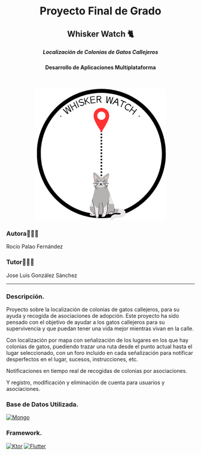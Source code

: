 <h1 align="center">Proyecto Final de Grado</h1>
<h2 align="center">Whisker Watch 🐈</h2>
<h5 align="center">Localización de Colonias de Gatos Callejeros</h5>
<h4 align="center">Desarrollo de Aplicaciones Multiplataforma</h4>

<br>

<p align="center"><img src="./img/Proyecto-Logo.png" width="350px"></p>

### Autora🙋🏻‍♀️
Rocío Palao Fernández
### Tutor🙋🏻‍♂️
Jose Luís González Sánchez

---

### Descripción.
Proyecto sobre la localización de colonias de gatos callejeros, para su ayuda y recogida de asociaciones de adopción.
Este proyecto ha sido pensado con el objetivo de ayudar a los gatos callejeros para su supervivencia y que puedan tener una vida mejor mientras vivan en la calle.

Con localización por mapa con señalización de los lugares en los que hay colonias de gatos, puediendo trazar una ruta desde el punto actual hasta el lugar seleccionado, con un foro incluido en cada señalización 
para notificar desperfectos en el lugar, sucesos, instrucciones, etc.

Notificaciones en tiempo real de recogidas de colonias por asociaciones.

Y registro, modificación y eliminación de cuenta para usuarios y asociaciones.

### Base de Datos Utilizada.
[![Mongo][Mongo]][Mongo-url]
### Framework.
[![Ktor][Ktor]][Ktor-url]
[![Flutter][Flutter]][Flutter-url]






<!-- MARKDOWN LINKS & IMAGES -->
<!-- https://www.markdownguide.org/basic-syntax/#reference-style-links -->
[Mongo]: https://img.shields.io/badge/mongodb-green?style=for-the-badge&logo=mongodb&logoColor=white
[Mongo-url]: https://www.mongodb.com/
[Ktor]: https://img.shields.io/badge/ktor-orange?style=for-the-badge&logo=kotlin&logoColor=white
[Ktor-url]:https://ktor.io/
[Flutter]: https://img.shields.io/badge/flutter-lightblue?style=for-the-badge&logo=flutter&logoColor=white
[Flutter-url]: https://flutter.dev/